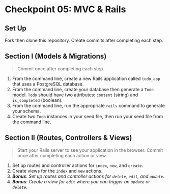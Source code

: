 # Checkpoint 05: MVC & Rails

## Set Up

  Fork then clone this repository. Create commits after completing each step.

## Section I (Models & Migrations)

  > Commit once after completing each step.

  1. From the command line, create a new Rails application called `todo_app` that uses a PostgreSQL database.
  2. From the command line, create your database then generate a `Todo` model. `Todo` should have two attributes: `content` (string) and `is_completed` (boolean).
  3. From the command line, run the appropriate `rails` command to generate your schema.
  4. Create two `Todo` instances in your seed file, then run your seed file from the command line.

## Section II (Routes, Controllers & Views)

  > Start your Rails server to see your application in the browser. Commit once after completing each action or view.

  1. Set up routes and controller actions for `index`, `new`, and `create`.
  2. Create views for the `index` and `new` actions.
  3. *__Bonus__: Set up routes and controller actions for `delete`, `edit`, and `update`.*
  4. *__Bonus__: Create a view for `edit` where you can trigger an `update` or `delete`.*
